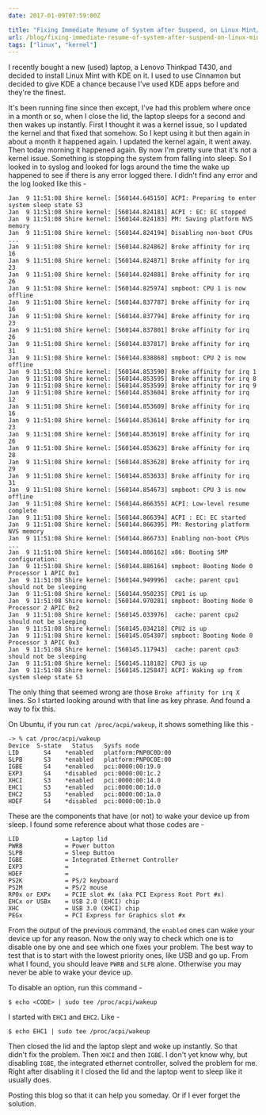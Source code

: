 ```yaml
---
date: 2017-01-09T07:59:00Z

title: "Fixing Immediate Resume of System after Suspend, on Linux Mint/Ubuntu"
url: /blog/fixing-immediate-resume-of-system-after-suspend-on-linux-mint-ubuntu/
tags: ["linux", "kernel"]
---
```

I recently bought a new (used) laptop, a Lenovo Thinkpad T430, and decided to install Linux Mint with KDE on it. I used to use Cinnamon but decided to give KDE a chance because I've used KDE apps before and they're the finest.

It's been running fine since then except, I've had this problem where once in a month or so, when I close the lid, the laptop sleeps for a second and then wakes up instantly. First I thought it was a kernel issue, so I updated the kernel and that fixed that somehow. So I kept using it but then again in about a month it happened again. I updated the kernel again, it went away. Then today morning it happened again. By now I'm pretty sure that it's not a kernel issue. Something is stopping the system from falling into sleep. So I looked in to syslog and looked for logs around the time the wake up happened to see if there is any error logged there. I didn't find any error and the log looked like this -

    Jan  9 11:51:08 Shire kernel: [560144.645150] ACPI: Preparing to enter system sleep state S3
    Jan  9 11:51:08 Shire kernel: [560144.824181] ACPI : EC: EC stopped
    Jan  9 11:51:08 Shire kernel: [560144.824183] PM: Saving platform NVS memory
    Jan  9 11:51:08 Shire kernel: [560144.824194] Disabling non-boot CPUs ...
    Jan  9 11:51:08 Shire kernel: [560144.824862] Broke affinity for irq 16
    Jan  9 11:51:08 Shire kernel: [560144.824871] Broke affinity for irq 23
    Jan  9 11:51:08 Shire kernel: [560144.824881] Broke affinity for irq 26
    Jan  9 11:51:08 Shire kernel: [560144.825974] smpboot: CPU 1 is now offline
    Jan  9 11:51:08 Shire kernel: [560144.837787] Broke affinity for irq 16
    Jan  9 11:51:08 Shire kernel: [560144.837794] Broke affinity for irq 23
    Jan  9 11:51:08 Shire kernel: [560144.837801] Broke affinity for irq 26
    Jan  9 11:51:08 Shire kernel: [560144.837817] Broke affinity for irq 31
    Jan  9 11:51:08 Shire kernel: [560144.838868] smpboot: CPU 2 is now offline
    Jan  9 11:51:08 Shire kernel: [560144.853590] Broke affinity for irq 1
    Jan  9 11:51:08 Shire kernel: [560144.853595] Broke affinity for irq 8
    Jan  9 11:51:08 Shire kernel: [560144.853599] Broke affinity for irq 9
    Jan  9 11:51:08 Shire kernel: [560144.853604] Broke affinity for irq 12
    Jan  9 11:51:08 Shire kernel: [560144.853609] Broke affinity for irq 16
    Jan  9 11:51:08 Shire kernel: [560144.853614] Broke affinity for irq 23
    Jan  9 11:51:08 Shire kernel: [560144.853619] Broke affinity for irq 26
    Jan  9 11:51:08 Shire kernel: [560144.853623] Broke affinity for irq 28
    Jan  9 11:51:08 Shire kernel: [560144.853628] Broke affinity for irq 29
    Jan  9 11:51:08 Shire kernel: [560144.853633] Broke affinity for irq 31
    Jan  9 11:51:08 Shire kernel: [560144.854673] smpboot: CPU 3 is now offline
    Jan  9 11:51:08 Shire kernel: [560144.866355] ACPI: Low-level resume complete
    Jan  9 11:51:08 Shire kernel: [560144.866394] ACPI : EC: EC started
    Jan  9 11:51:08 Shire kernel: [560144.866395] PM: Restoring platform NVS memory
    Jan  9 11:51:08 Shire kernel: [560144.866733] Enabling non-boot CPUs ...
    Jan  9 11:51:08 Shire kernel: [560144.886162] x86: Booting SMP configuration:
    Jan  9 11:51:08 Shire kernel: [560144.886164] smpboot: Booting Node 0 Processor 1 APIC 0x1
    Jan  9 11:51:08 Shire kernel: [560144.949996]  cache: parent cpu1 should not be sleeping
    Jan  9 11:51:08 Shire kernel: [560144.950235] CPU1 is up
    Jan  9 11:51:08 Shire kernel: [560144.970281] smpboot: Booting Node 0 Processor 2 APIC 0x2
    Jan  9 11:51:08 Shire kernel: [560145.033976]  cache: parent cpu2 should not be sleeping
    Jan  9 11:51:08 Shire kernel: [560145.034218] CPU2 is up
    Jan  9 11:51:08 Shire kernel: [560145.054307] smpboot: Booting Node 0 Processor 3 APIC 0x3
    Jan  9 11:51:08 Shire kernel: [560145.117943]  cache: parent cpu3 should not be sleeping
    Jan  9 11:51:08 Shire kernel: [560145.118182] CPU3 is up
    Jan  9 11:51:08 Shire kernel: [560145.125847] ACPI: Waking up from system sleep state S3

The only thing that seemed wrong are those `Broke affinity for irq X` lines. So I started looking around with that line as key phrase. And found a way to fix this.

On Ubuntu, if you run `cat /proc/acpi/wakeup`, it shows something like this -

    -> % cat /proc/acpi/wakeup
    Device  S-state   Status   Sysfs node
    LID       S4    *enabled   platform:PNP0C0D:00
    SLPB      S3    *enabled   platform:PNP0C0E:00
    IGBE      S4    *enabled   pci:0000:00:19.0
    EXP3      S4    *disabled  pci:0000:00:1c.2
    XHCI      S3    *enabled   pci:0000:00:14.0
    EHC1      S3    *enabled   pci:0000:00:1d.0
    EHC2      S3    *enabled   pci:0000:00:1a.0
    HDEF      S4    *disabled  pci:0000:00:1b.0

These are the components that have (or not) to wake your device up from sleep. I found some reference about what those codes are -

    LID             = Laptop lid
    PWRB            = Power button
    SLPB            = Sleep Button
    IGBE            = Integrated Ethernet Controller
    EXP3            =
    HDEF            =
    PS2K            = PS/2 keyboard
    PS2M            = PS/2 mouse
    RP0x or EXPx    = PCIE slot #x (aka PCI Express Root Port #x)
    EHCx or USBx    = USB 2.0 (EHCI) chip
    XHC             = USB 3.0 (XHCI) chip
    PEGx            = PCI Express for Graphics slot #x

From the output of the previous command, the `enabled` ones can wake your device up for any reason. Now the only way to check which one is to disable one by one and see which one fixes your problem. The best way to test that is to start with the lowest priority ones, like USB and go up. From what I found, you should leave `PWRB` and `SLPB` alone. Otherwise you may never be able to wake your device up.

To disable an option, run this command -

    $ echo <CODE> | sudo tee /proc/acpi/wakeup

I started with `EHC1` and `EHC2`. Like -

    $ echo EHC1 | sudo tee /proc/acpi/wakeup

Then closed the lid and the laptop slept and woke up instantly. So that didn't fix the problem. Then `XHCI` and then `IGBE`. I don't yet know why, but disabling `IGBE`, the integrated ethernet controller, solved the problem for me. Right after disabling it I closed the lid and the laptop went to sleep like it usually does.

Posting this blog so that it can help you someday. Or if I ever forget the solution.
